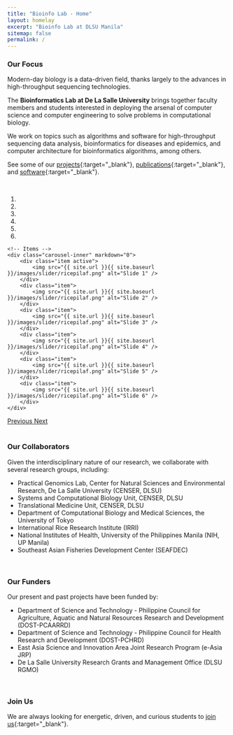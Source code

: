 ```yaml
---
title: "Bioinfo Lab - Home"
layout: homelay
excerpt: "Bioinfo Lab at DLSU Manila"
sitemap: false
permalink: /
---
```


### Our Focus

Modern-day biology is a data-driven field, thanks largely to the advances in high-throughput sequencing technologies.

The **Bioinformatics Lab at De La Salle University** brings together faculty members and students interested in deploying the arsenal of computer science and computer engineering to solve problems in computational biology.

We work on topics such as algorithms and software for high-throughput sequencing data analysis, bioinformatics for diseases and epidemics, and computer architecture for bioinformatics algorithms, among others.

See some of our [projects](projects){:target="\_blank"}, [publications](publications){:target="\_blank"}, and [software](http://github.com/bioinfodlsu){:target="\_blank"}.

<br>

<div markdown="0" id="carousel" class="carousel slide" data-ride="carousel" data-interval="4000" data-pause="hover" >
    <!-- Menu -->
    <ol class="carousel-indicators">
        <li data-target="#carousel" data-slide-to="0" class="active"></li>
        <li data-target="#carousel" data-slide-to="1"></li>
        <li data-target="#carousel" data-slide-to="2"></li>
        <li data-target="#carousel" data-slide-to="3"></li>
        <li data-target="#carousel" data-slide-to="4"></li>
        <li data-target="#carousel" data-slide-to="5"></li>
    </ol>

    <!-- Items -->
    <div class="carousel-inner" markdown="0">
        <div class="item active">
            <img src="{{ site.url }}{{ site.baseurl }}/images/slider/ricepilaf.png" alt="Slide 1" />
        </div>
        <div class="item">
            <img src="{{ site.url }}{{ site.baseurl }}/images/slider/ricepilaf.png" alt="Slide 2" />
        </div>
        <div class="item">
            <img src="{{ site.url }}{{ site.baseurl }}/images/slider/ricepilaf.png" alt="Slide 3" />
        </div>
        <div class="item">
            <img src="{{ site.url }}{{ site.baseurl }}/images/slider/ricepilaf.png" alt="Slide 4" />
        </div>
        <div class="item">
            <img src="{{ site.url }}{{ site.baseurl }}/images/slider/ricepilaf.png" alt="Slide 5" />
        </div>
        <div class="item">
            <img src="{{ site.url }}{{ site.baseurl }}/images/slider/ricepilaf.png" alt="Slide 6" />
        </div>
    </div>

  <a class="left carousel-control" href="#carousel" role="button" data-slide="prev">
    <span class="glyphicon glyphicon-chevron-left" aria-hidden="true"></span>
    <span class="sr-only">Previous</span>
  </a>
  <a class="right carousel-control" href="#carousel" role="button" data-slide="next">
    <span class="glyphicon glyphicon-chevron-right" aria-hidden="true"></span>
    <span class="sr-only">Next</span>
  </a>
</div>

<br>

### Our Collaborators

Given the interdisciplinary nature of our research, we collaborate with several research groups, including:

-   Practical Genomics Lab, Center for Natural Sciences and Environmental Research, De La Salle University (CENSER, DLSU)
-   Systems and Computational Biology Unit, CENSER, DLSU
-   Translational Medicine Unit, CENSER, DLSU
-   Department of Computational Biology and Medical Sciences, the University of Tokyo
-   International Rice Research Institute (IRRI)
-   National Institutes of Health, University of the Philippines Manila (NIH, UP Manila)
-   Southeast Asian Fisheries Development Center (SEAFDEC)

<br>

### Our Funders

Our present and past projects have been funded by:

-   Department of Science and Technology - Philippine Council for Agriculture, Aquatic and Natural Resources Research and Development (DOST-PCAARRD)
-   Department of Science and Technology - Philippine Council for Health Research and Development (DOST-PCHRD)
-   East Asia Science and Innovation Area Joint Research Program (e-Asia JRP)
-   De La Salle University Research Grants and Management Office (DLSU RGMO)

<br>

### Join Us

We are always looking for energetic, driven, and curious students to [join us](join_us){:target="\_blank"}.
